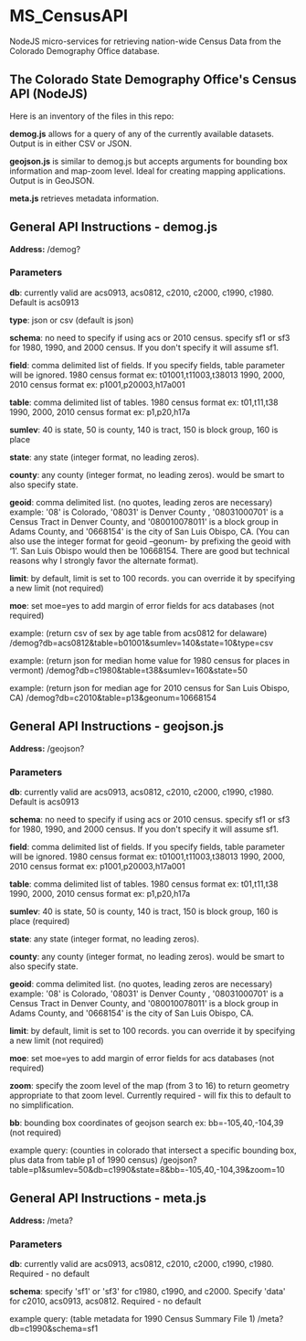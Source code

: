 # MS_CensusAPI
NodeJS micro-services for retrieving nation-wide Census Data from the Colorado Demography Office database.

<h2>The Colorado State Demography Office's Census API (NodeJS)</h2>

Here is an inventory of the files in this repo:

<b>demog.js</b> allows for a query of any of the currently available datasets.  Output is in either CSV or JSON.

<b>geojson.js</b> is similar to demog.js but accepts arguments for bounding box information and map-zoom level.  Ideal for creating mapping applications.  Output is in GeoJSON.

<b>meta.js</b> retrieves metadata information.


<h2>General API Instructions - demog.js</h2>

<b>Address:</b>  /demog?

<h3>Parameters</h3>

<b>db</b>: currently valid are acs0913, acs0812, c2010, c2000, c1990, c1980.  Default is acs0913

<b>type</b>: json or csv   (default is json)

<b>schema</b>: no need to specify if using acs or 2010 census.  specify sf1 or sf3 for 1980, 1990, and 2000 census.  If you don't specify it will assume sf1.

<b>field</b>: comma delimited list of fields.  If you specify fields, table parameter will be ignored. 
1980 census format ex: t01001,t11003,t38013
1990, 2000, 2010 census format ex: p1001,p20003,h17a001

<b>table</b>: comma delimited list of tables.
1980 census format ex: t01,t11,t38
1990, 2000, 2010 census format ex: p1,p20,h17a

<b>sumlev</b>: 40 is state, 50 is county, 140 is tract, 150 is block group, 160 is place

<b>state</b>: any state (integer format, no leading zeros).

<b>county</b>: any county (integer format, no leading zeros).  would be smart to also specify state.

<b>geoid</b>:  comma delimited list. (no quotes, leading zeros are necessary)  example: '08' is Colorado, '08031' is Denver County ,  '08031000701' is a Census Tract in Denver County, and '080010078011' is a block group in Adams County, and '0668154' is the city of San Luis Obispo, CA. 
(You can also use the integer format for geoid –geonum- by prefixing the geoid with ‘1’.  San Luis Obispo would then be 10668154.  There are good but technical reasons why I strongly favor the alternate format).

<b>limit</b>:  by default, limit is set to 100 records.  you can override it by specifying a new limit (not required)

<b>moe</b>: set moe=yes to add margin of error fields for acs databases (not required)

example:
(return csv of sex by age table from acs0812 for delaware)
/demog?db=acs0812&table=b01001&sumlev=140&state=10&type=csv

example:
(return json for median home value for 1980 census for places in vermont)
/demog?db=c1980&table=t38&sumlev=160&state=50

example:
(return json for median age for 2010 census for San Luis Obispo, CA)
/demog?db=c2010&table=p13&geonum=10668154


<h2>General API Instructions - geojson.js</h2>

<b>Address:</b>  /geojson?

<h3>Parameters</h3>

<b>db</b>: currently valid are acs0913, acs0812, c2010, c2000, c1990, c1980.  Default is acs0913

<b>schema</b>: no need to specify if using acs or 2010 census.  specify sf1 or sf3 for 1980, 1990, and 2000 census.  If you don't specify it will assume sf1.

<b>field</b>: comma delimited list of fields.  If you specify fields, table parameter will be ignored. 
1980 census format ex: t01001,t11003,t38013
1990, 2000, 2010 census format ex: p1001,p20003,h17a001

<b>table</b>: comma delimited list of tables.
1980 census format ex: t01,t11,t38
1990, 2000, 2010 census format ex: p1,p20,h17a

<b>sumlev</b>: 40 is state, 50 is county, 140 is tract, 150 is block group, 160 is place (required)

<b>state</b>: any state (integer format, no leading zeros).

<b>county</b>: any county (integer format, no leading zeros).  would be smart to also specify state.

<b>geoid</b>:  comma delimited list. (no quotes, leading zeros are necessary)  example: '08' is Colorado, '08031' is Denver County ,  '08031000701' is a Census Tract in Denver County, and '080010078011' is a block group in Adams County, and '0668154' is the city of San Luis Obispo, CA. 

<b>limit</b>:  by default, limit is set to 100 records.  you can override it by specifying a new limit (not required)

<b>moe</b>: set moe=yes to add margin of error fields for acs databases (not required)

<b>zoom</b>: specify the zoom level of the map (from 3 to 16) to return geometry appropriate to that zoom level.  Currently required - will fix this to default to no simplification.

<b>bb</b>: bounding box coordinates of geojson search ex: bb=-105,40,-104,39 (not required)

example query: 
(counties in colorado that intersect a specific bounding box, plus data from table p1 of 1990 census)
/geojson?table=p1&sumlev=50&db=c1990&state=8&bb=-105,40,-104,39&zoom=10


<h2>General API Instructions - meta.js</h2>

<b>Address:</b>  /meta?

<h3>Parameters</h3>

<b>db</b>: currently valid are acs0913, acs0812, c2010, c2000, c1990, c1980.  Required - no default

<b>schema</b>: specify 'sf1' or 'sf3' for c1980, c1990, and c2000.  Specify 'data' for c2010, acs0913, acs0812. Required - no default

example query:
(table metadata for 1990 Census Summary File 1)
/meta?db=c1990&schema=sf1
